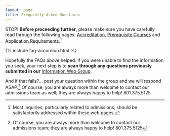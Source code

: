 ```yaml
---
layout: page
title: Frequently Asked Questions
---
```


<span class="highlight-red">STOP!</span> **Before proceeding further**, <span class="highlight">please make sure you have carefully read through the following pages</span>: <span class="highlight">[Accreditation][accreditation]</span>, <span class="highlight">[Prerequisite Courses][prereqs]</span> and <span class="highlight">[Application Requirements][app-requirements]</span>.[^1]

[accreditation]: /accreditation
[prereqs]: /admissions/prerequisite-courses  
[app-requirements]: /admissions/application-requirements  
[info-web-group]: /admissions/rmuohp-pap-information-sgroup 

{% include faq-accordion.html %}

Hopefully the FAQs above helped. If you were unable to find the information you seek, your next step is to **scan through any questions previously submitted in our** <span class="highlight">[Information Web Group][info-web-group]</span>. 

And if that fails?... post your question within the group and we will respond ASAP.[^2] Of course, you are always more than welcome to contact our admissions team as well; they are always happy to help! <span class="highlight">801.375.5125</span>

[^1]: Most inquiries, particularly related to admissions, should be satisfactorily addressed within these web pages.
[^2]: Of course, you are always more than welcome to contact our admissions team; they are always happy to help! <span class="highlight">801.375.5125</span>